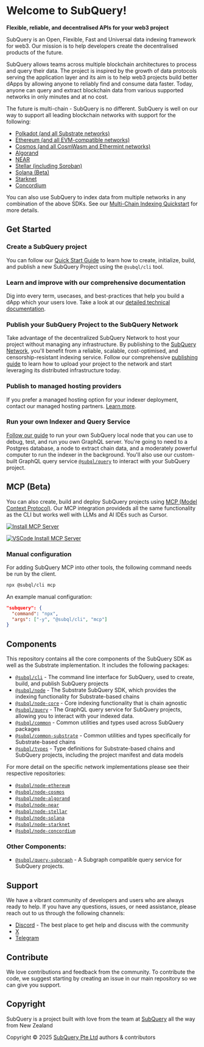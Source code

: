 # Welcome to SubQuery!

**Flexible, reliable, and decentralised APIs for your web3 project**

SubQuery is an Open, Flexible, Fast and Universal data indexing framework for web3. Our mission is to help developers create the decentralised products of the future. 

SubQuery allows teams across multiple blockchain architectures to process and query their data. The project is inspired by the growth of data protocols serving the application layer and its aim is to help web3 projects build better dApps by allowing anyone to reliably find and consume data faster. Today, anyone can query and extract blockchain data from various supported networks in only minutes and at no cost.

The future is multi-chain - SubQuery is no different. SubQuery is well on our way to support all leading blockchain networks with support for the following:

- [Polkadot (and all Substrate networks)](https://subquery.network/doc/indexer/quickstart/quickstart_chains/polkadot.html)
- [Ethereum (and all EVM-compatible networks)](https://subquery.network/doc/indexer/quickstart/quickstart_chains/ethereum-gravatar.html)
- [Cosmos (and all CosmWasm and Ethermint networks)](https://subquery.network/doc/indexer/quickstart/quickstart_chains/cosmos-osmosis.html)
- [Algorand](https://subquery.network/doc/indexer/quickstart/quickstart_chains/algorand.html)
- [NEAR](https://subquery.network/doc/indexer/quickstart/quickstart_chains/near.html)
- [Stellar (including Soroban)](https://subquery.network/doc/indexer/quickstart/quickstart_chains/stellar.html)
- [Solana (Beta)](https://subquery.network/doc/indexer/quickstart/quickstart_chains/solana.html)
- [Starknet](https://subquery.network/doc/indexer/quickstart/quickstart_chains/starknet.html)
- [Concordium](https://subquery.network/doc/indexer/quickstart/quickstart_chains/concordium.html)

You can also use SubQuery to index data from multiple networks in any combination of the above SDKs. See our [Multi-Chain Indexing Quickstart](https://subquery.network/doc/indexer/quickstart/quickstart_multichain/galxe-nft.html) for more details.

## Get Started

### Create a SubQuery project

You can follow our [Quick Start Guide](https://subquery.network/doc/indexer/quickstart/quickstart.html) to learn how to create, initialize, build, and publish a new SubQuery Project using the `@subql/cli` tool.

### Learn and improve with our comprehensive documentation

Dig into every term, usecases, and best-practices that help you build a dApp which your users love. Take a look at our [detailed technical documentation](https://subquery.network/doc/indexer/build/introduction.html).

### Publish your SubQuery Project to the SubQuery Network

Take advantage of the decentralized SubQuery Network to host your project without managing any infrastructure. By publishing to the [SubQuery Network](https://app.subquery.network), you'll benefit from a reliable, scalable, cost-optimised, and censorship-resistant indexing service. Follow our comprehensive [publishing guide](https://subquery.network/doc/subquery_network/architects/publish.html) to learn how to upload your project to the network and start leveraging its distributed infrastructure today.

### Publish to managed hosting providers

If you prefer a managed hosting option for your indexer deployment, contact our managed hosting partners.
[Learn more](https://subquery.network/doc/indexer/run_publish/introduction.html#other-hosting-providers-in-the-subquery-community).

### Run your own Indexer and Query Service

[Follow our guide](https://subquery.network/doc/indexer/run_publish/run.html) to run your own SubQuery local node that you can use to debug, test, and run you own GraphQL server.
You're going to need to a Postgres database, a node to extract chain data, and a moderately powerful computer to run the indexer in the background.
You'll also use our custom-built GraphQL query service [`@subql/query`](https://www.npmjs.com/package/@subql/query) to interact with your SubQuery project.

## MCP (Beta)

You can also create, build and deploy SubQuery projects using [MCP (Model Context Protocol)](https://modelcontextprotocol.io/introduction). Our MCP integration provideds all the same functionality as the CLI but works well with LLMs and AI IDEs such as Cursor.

[![Install MCP Server](https://cursor.com/deeplink/mcp-install-dark.svg)](https://cursor.com/install-mcp?name=subquery&config=ewogICJzdWJxdWVyeSI6IHsKICAgICJjb21tYW5kIjogIm5weCIsCiAgICAiYXJncyI6IFsKICAgICAgIi15IiwKICAgICAgIkBzdWJxbC9jbGkiLAogICAgICAibWNwIgogICAgXQogIH0KfQ==)

[![VSCode Install MCP Server](https://img.shields.io/badge/VS_Code-NPM-0098FF?style=flat-square&logo=visualstudiocode&logoColor=white)](https://vscode.dev/redirect/mcp/install?name=SubQuery&inputs=%7B%22id%22%3A%22workingDirectory%22%2C%22type%22%3A%22promptString%22%2C%22description%22%3A%22Working%20Directory%22%7D&config=%7B%22type%22%3A%22stdio%22%2C%22command%22%3A%22npx%22%2C%22cwd%22%3A%22%24%7Binput%3AworkingDirectory%7D%22%2C%22args%22%3A%5B%22-y%22%2C%22%40subql%2Fcli%22%2C%22mcp%22%5D%7D)

### Manual configuration

For adding SubQuery MCP into other tools, the following command needs be run by the client.

```bash
npx @subql/cli mcp
```

An example manual configuration:

```json
"subquery": {
  "command": "npx",
  "args": ["-y", "@subql/cli", "mcp"]
}
```

## Components

This repository contains all the core components of the SubQuery SDK as well as the Substrate implementation. It includes the following packages:

* [`@subql/cli`](packages/cli) - The command line interface for SubQuery, used to create, build, and publish SubQuery projects
* [`@subql/node`](packages/node) - The Substrate SubQuery SDK, which provides the indexing functionality for Substrate-based chains
* [`@subql/node-core`](packages/node-core) - Core indexing functionality that is chain agnostic
* [`@subql/query`](packages/query) - The GraphQL query service for SubQuery projects, allowing you to interact with your indexed data.
* [`@subql/common`](packages/common) - Common utilities and types used across SubQuery packages
* [`@subql/common-substrate`](packages/common-substrate) - Common utilities and types specifically for Substrate-based chains
* [`@subql/types`](packages/types) - Type definitions for Substrate-based chains and SubQuery projects, including the project manifest and data models

For more detail on the specific network implementations please see their respective repositories:

* [`@subql/node-ethereum`](https://github.com/subquery/subql-ethereum)
* [`@subql/node-cosmos`](https://github.com/subquery/subql-cosmos)
* [`@subql/node-algorand`](https://github.com/subquery/subql-algorand)
* [`@subql/node-near`](https://github.com/subquery/subql-near)
* [`@subql/node-stellar`](https://github.com/subquery/subql-stellar)
* [`@subql/node-solana`](https://github.com/subquery/subql-solana)
* [`@subql/node-starknet`](https://github.com/subquery/subql-starknet)
* [`@subql/node-concordium`](https://github.com/subquery/subql-concordium)

### Other Components:

* [`@subql/query-subgraph`](https://github.com/subquery/query-subgraph/) - A Subgraph compatible query service for SubQuery projects.

## Support

We have a vibrant community of developers and users who are always ready to help. If you have any questions, issues, or need assistance, please reach out to us through the following channels:

- [Discord](https://discord.com/invite/subquery) - The best place to get help and discuss with the community
- [X](https://twitter.com/subquerynetwork)
- [Telegram](https://t.me/subquerynetwork)

## Contribute

We love contributions and feedback from the community. To contribute the code, we suggest starting by creating an issue in our main repository so we can give you support.

## Copyright

SubQuery is a project built with love from the team at [SubQuery](https://subquery.network) all the way from New Zealand 

Copyright © 2025 [SubQuery Pte Ltd](https://subquery.network) authors & contributors

